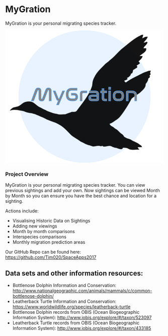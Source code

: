 # MyGration
MyGration is your personal migrating species tracker.

![Image of MyGration](https://github.com/Tim020/SpaceApps2017/blob/master/Website/res/MyGration-Logo.png)

### Project Overview

MyGration is your personal migrating species tracker. You can view previous sightings and add your own. Now sightings can be viewed Month by Month so you can ensure you have the best chance and location for a sighting.

Actions include:
- Visualising Historic Data on Sightings
- Adding new viewings
- Month by month comparisons
- Interspecies comparisons
- Monthly migration prediction areas

Our GitHub Repo can be found here: https://github.com/Tim020/SpaceApps2017

## Data sets and other information resources:

- Bottlenose Dolphin Information and Conservation: http://www.nationalgeographic.com/animals/mammals/c/common-bottlenose-dolphin/
- Leatherback Turtle Information and Conservation: https://www.worldwildlife.org/species/leatherback-turtle
- Bottlenose Dolphin records from OBIS (Ocean Biogeographic Information System): http://www.iobis.org/explore/#/taxon/523097
- Leatherback Turtle records from OBIS (Ocean Biogeographic Information System): http://www.iobis.org/explore/#/taxon/433185

